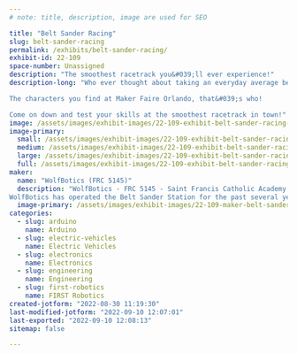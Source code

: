 ```yaml
---
# note: title, description, image are used for SEO

title: "Belt Sander Racing"
slug: belt-sander-racing
permalink: /exhibits/belt-sander-racing/
exhibit-id: 22-109
space-number: Unassigned
description: "The smoothest racetrack you&#039;ll ever experience!"
description-long: "Who ever thought about taking an everyday average belt sander and turning it into a racing machine?  

The characters you find at Maker Faire Orlando, that&#039;s who!  

Come on down and test your skills at the smoothest racetrack in town!"
image: /assets/images/exhibit-images/22-109-exhibit-belt-sander-racing-belt-sander-races-large.jpg
image-primary: 
  small: /assets/images/exhibit-images/22-109-exhibit-belt-sander-racing-belt-sander-races-small.jpg
  medium: /assets/images/exhibit-images/22-109-exhibit-belt-sander-racing-belt-sander-races-medium.jpg
  large: /assets/images/exhibit-images/22-109-exhibit-belt-sander-racing-belt-sander-races-large.jpg
  full: /assets/images/exhibit-images/22-109-exhibit-belt-sander-racing-belt-sander-races-full.jpg
maker: 
  name: "WolfBotics (FRC 5145)"
  description: "WolfBotics - FRC 5145 - Saint Francis Catholic Academy - Gainesville, FL
WolfBotics has operated the Belt Sander Station for the past several years at Maker Faire Orlando and would love to participate again in 2023"
  image-primary: /assets/images/exhibit-images/22-109-maker-belt-sander-racing-wolfbotics-orland-regional-2022-medium.jpg
categories: 
  - slug: arduino
    name: Arduino
  - slug: electric-vehicles
    name: Electric Vehicles
  - slug: electronics
    name: Electronics
  - slug: engineering
    name: Engineering
  - slug: first-robotics
    name: FIRST Robotics
created-jotform: "2022-08-30 11:19:30"
last-modified-jotform: "2022-09-10 12:07:01"
last-exported: "2022-09-10 12:08:13"
sitemap: false

---
```

